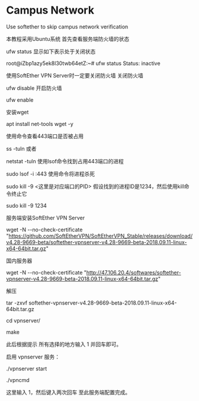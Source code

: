# Campus Network  
Use softether to skip campus network verification  

本教程采用Ubuntu系统
首先查看服务端防火墙的状态  

ufw status
显示如下表示处于关闭状态  

root@iZbp1azy5ek8l30twb64etZ:~# ufw status
Status: inactive

使用SoftEther VPN Server时一定要关闭防火墙
关闭防火墙

ufw disable
开启防火墙

ufw enable

安装wget

apt install net-tools wget -y

使用命令查看443端口是否被占用

ss -tuln
或者

netstat -tuln
使用lsof命令找到占用443端口的进程  

sudo lsof -i :443
使用命令将进程杀死

sudo kill -9 <这里是对应端口的PID>
假设找到的进程ID是1234，然后使用kill命令终止它  

sudo kill -9 1234

服务端安装SoftEther VPN Server

wget -N --no-check-certificate "https://github.com/SoftEtherVPN/SoftEtherVPN_Stable/releases/download/v4.28-9669-beta/softether-vpnserver-v4.28-9669-beta-2018.09.11-linux-x64-64bit.tar.gz"

国内服务器

wget -N --no-check-certificate "http://47.106.20.4/softwares/softether-vpnserver-v4.28-9669-beta-2018.09.11-linux-x64-64bit.tar.gz"

解压

tar -zxvf softether-vpnserver-v4.28-9669-beta-2018.09.11-linux-x64-64bit.tar.gz

cd vpnserver/

make

此后根据提示 所有选择的地方输入 1 并回车即可。

启用 vpnserver 服务：

./vpnserver start

./vpncmd

这里输入 1，然后键入两次回车
至此服务端配置完成。

